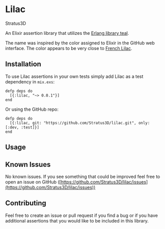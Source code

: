 Lilac
=====

Stratus3D

An Elixir assertion library that utilizes the [Erlang library teal](https://github.com/Stratus3D/teal).

The name was inspired by the color assigned to Elixir in the GitHub web interface. The color appears to be very close to <a href="http://en.wikipedia.org/wiki/Lilac_(color)#French_lilac">French Lilac</a>.

## Installation
To use Lilac assertions in your own tests simply add Lilac as a test dependency in `mix.exs`:

    defp deps do
      [{:lilac, "~> 0.0.1"}]
    end

Or using the GitHub repo:

    defp deps do
      [{:lilac, git: "https://github.com/Stratus3D/lilac.git", only: [:dev, :test]}]
    end

## Usage

## Known Issues
No known issues. If you see something that could be improved feel free to open an issue on GitHub ([https://github.com/Stratus3D/lilac/issues](https://github.com/Stratus3D/lilac/issues))

## Contributing
Feel free to create an issue or pull request if you find a bug or if you have additional assertions that you would like to be included in this library.
